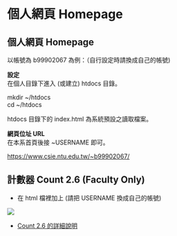 # 個人網頁 Homepage

## 個人網頁 Homepage

以帳號為 b99902067 為例：（自行設定時請換成自己的帳號)

**設定**  
在個人目錄下進入 (或建立) htdocs 目錄。

mkdir ~/htdocs  
cd ~/htdocs

htdocs 目錄下的 index.html 為系統預設之讀取檔案。

**網頁位址 URL**  
在本系首頁後接 ~USERNAME 即可。

https://www.csie.ntu.edu.tw/~b99902067/

## 計數器 Count 2.6 (Faculty Only)

-   在 html 檔裡加上 (請把 USERNAME 換成自己的帳號)

![](https://drive.google.com/uc?export=download&id=1eeFWS74uxQspd9Bg0bNKbFOfhvK2yMIh)

-   [Count 2.6 的詳細說明](http://www.muquit.com/muquit/software/Count/Count2.6/Count.html)

